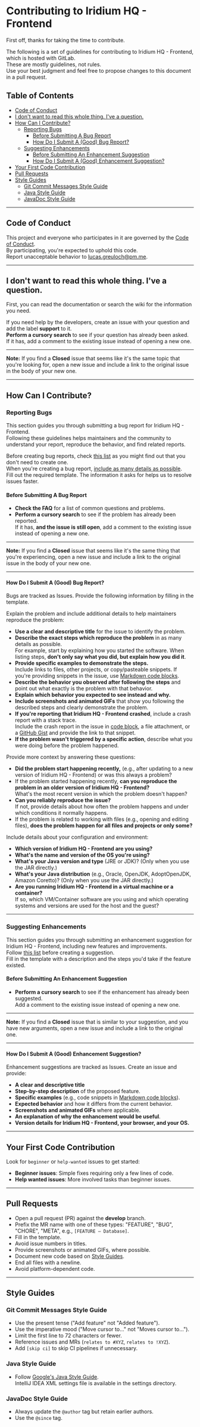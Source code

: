 # Contributing to Iridium HQ - Frontend

First off, thanks for taking the time to contribute.

The following is a set of guidelines for contributing to Iridium HQ - Frontend, which is hosted with GitLab.  
These are mostly guidelines, not rules.  
Use your best judgment and feel free to propose changes to this document in a pull request.

## Table of Contents

- [Code of Conduct](#code-of-conduct)
- [I don't want to read this whole thing. I've a question.](#i-dont-want-to-read-this-whole-thing-ive-a-question)
- [How Can I Contribute?](#how-can-i-contribute)
    - [Reporting Bugs](#reporting-bugs)
        - [Before Submitting A Bug Report](#before-submitting-a-bug-report)
        - [How Do I Submit A (Good) Bug Report?](#how-do-i-submit-a-good-bug-report)
    - [Suggesting Enhancements](#suggesting-enhancements)
        - [Before Submitting An Enhancement Suggestion](#before-submitting-an-enhancement-suggestion)
        - [How Do I Submit A (Good) Enhancement Suggestion?](#how-do-i-submit-a-good-enhancement-suggestion)
- [Your First Code Contribution](#your-first-code-contribution)
- [Pull Requests](#pull-requests)
- [Style Guides](#style-guides)
    - [Git Commit Messages Style Guide](#git-commit-messages-style-guide)
    - [Java Style Guide](#java-style-guide)
    - [JavaDoc Style Guide](#javadoc-style-guide)

---

## Code of Conduct

This project and everyone who participates in it are governed by the [Code of Conduct](CODE_OF_CONDUCT.md).  
By participating, you're expected to uphold this code.  
Report unacceptable behavior to [lucas.greuloch@pm.me](mailto:lucas.greuloch@pm.me).

---

## I don't want to read this whole thing. I've a question.

First, you can read the documentation or search the wiki for the information you need.

If you need help by the developers, create an issue with your question and add the label **support** to it.  
**Perform a cursory search** to see if your question has already been asked.  
If it has, add a comment to the existing issue instead of opening a new one.

---

**Note:** If you find a **Closed** issue that seems like it's the same topic that you're looking for, open a new issue and include a link to the original issue in the body of your new one.

---

## How Can I Contribute?

### Reporting Bugs

This section guides you through submitting a bug report for Iridium HQ - Frontend.  
Following these guidelines helps maintainers and the community to understand your report, reproduce the behavior, and find related reports.

Before creating bug reports, check [this list](#before-submitting-a-bug-report) as you might find out that you don't need to create one.  
When you're creating a bug report, [include as many details as possible](#how-do-i-submit-a-good-bug-report).  
Fill out the required template. The information it asks for helps us to resolve issues faster.

#### Before Submitting A Bug Report

- **Check the FAQ** for a list of common questions and problems.
- **Perform a cursory search** to see if the problem has already been reported.  
  If it has, **and the issue is still open**, add a comment to the existing issue instead of opening a new one.

---

**Note:** If you find a **Closed** issue that seems like it's the same thing that you're experiencing, open a new issue and include a link to the original issue in the body of your new one.

---

#### How Do I Submit A (Good) Bug Report?

Bugs are tracked as Issues. Provide the following information by filling in the template.

Explain the problem and include additional details to help maintainers reproduce the problem:

- **Use a clear and descriptive title** for the issue to identify the problem.
- **Describe the exact steps which reproduce the problem** in as many details as possible.  
  For example, start by explaining how you started the software. When listing steps, **don't only say what you did, but explain how you did it**.
- **Provide specific examples to demonstrate the steps.**  
  Include links to files, other projects, or copy/pasteable snippets. If you're providing snippets in the issue, use [Markdown code blocks](https://docs.github.com/en/get-started/writing-on-github/getting-started-with-writing-and-formatting-on-github/basic-writing-and-formatting-syntax).
- **Describe the behavior you observed after following the steps** and point out what exactly is the problem with that behavior.
- **Explain which behavior you expected to see instead and why.**
- **Include screenshots and animated GIFs** that show you following the described steps and clearly demonstrate the problem.
- **If you're reporting that Iridium HQ - Frontend crashed**, include a crash report with a stack trace.  
  Include the crash report in the issue in [code block](https://docs.github.com/en/get-started/writing-on-github/getting-started-with-writing-and-formatting-on-github/basic-writing-and-formatting-syntax), a file attachment, or a [GitHub Gist](https://gist.github.com/) and provide the link to that snippet.
- **If the problem wasn't triggered by a specific action**, describe what you were doing before the problem happened.

Provide more context by answering these questions:

- **Did the problem start happening recently,** (e.g., after updating to a new version of Iridium HQ - Frontend) or was this always a problem?
- If the problem started happening recently, **can you reproduce the problem in an older version of Iridium HQ - Frontend?**  
  What's the most recent version in which the problem doesn't happen?
- **Can you reliably reproduce the issue?**  
  If not, provide details about how often the problem happens and under which conditions it normally happens.
- If the problem is related to working with files (e.g., opening and editing files), **does the problem happen for all files and projects or only some?**

Include details about your configuration and environment:

- **Which version of Iridium HQ - Frontend are you using?**
- **What's the name and version of the OS you're using?**
- **What's your Java version and type** (JRE or JDK)? (Only when you use the JAR directly.)
- **What's your Java distribution** (e.g., Oracle, OpenJDK, AdoptOpenJDK, Amazon Coretto)? (Only when you use the JAR directly.)
- **Are you running Iridium HQ - Frontend in a virtual machine or a container?**  
  If so, which VM/Container software are you using and which operating systems and versions are used for the host and the guest?

---

### Suggesting Enhancements

This section guides you through submitting an enhancement suggestion for Iridium HQ - Frontend, including new features and improvements.  
Follow [this list](#before-submitting-an-enhancement-suggestion) before creating a suggestion.  
Fill in the template with a description and the steps you'd take if the feature existed.

#### Before Submitting An Enhancement Suggestion

- **Perform a cursory search** to see if the enhancement has already been suggested.  
  Add a comment to the existing issue instead of opening a new one.

---

**Note:** If you find a **Closed** issue that is similar to your suggestion, and you have new arguments, open a new issue and include a link to the original one.

---

#### How Do I Submit A (Good) Enhancement Suggestion?

Enhancement suggestions are tracked as Issues. Create an issue and provide:

- **A clear and descriptive title**
- **Step-by-step description** of the proposed feature.
- **Specific examples** (e.g., code snippets in [Markdown code blocks](https://docs.github.com/en/get-started/writing-on-github/getting-started-with-writing-and-formatting-on-github/basic-writing-and-formatting-syntax)).
- **Expected behavior** and how it differs from the current behavior.
- **Screenshots and animated GIFs** where applicable.
- **An explanation of why the enhancement would be useful**.
- **Version details for Iridium HQ - Frontend, your browser, and your OS.**

---

## Your First Code Contribution

Look for `beginner` or `help-wanted` issues to get started:

- **Beginner issues**: Simple fixes requiring only a few lines of code.
- **Help wanted issues**: More involved tasks than beginner issues.

---

## Pull Requests

- Open a pull request (PR) against the **develop** branch.
- Prefix the MR name with one of these types: "FEATURE", "BUG", "CHORE", "META", e.g., `[FEATURE – Database]`.
- Fill in the template.
- Avoid issue numbers in titles.
- Provide screenshots or animated GIFs, where possible.
- Document new code based on [Style Guides](#style-guides).
- End all files with a newline.
- Avoid platform-dependent code.

---

## Style Guides

### Git Commit Messages Style Guide

- Use the present tense ("Add feature" not "Added feature").
- Use the imperative mood ("Move cursor to…" not "Moves cursor to…").
- Limit the first line to 72 characters or fewer.
- Reference issues and MRs (`relates to #XYZ`, `relates to !XYZ`).
- Add `[skip ci]` to skip CI pipelines if unnecessary.

### Java Style Guide

- Follow [Google's Java Style Guide](https://google.github.io/styleguide/javaguide.html).  
  IntelliJ IDEA XML settings file is available in the settings directory.

### JavaDoc Style Guide

- Always update the `@author` tag but retain earlier authors.
- Use the `@since` tag.